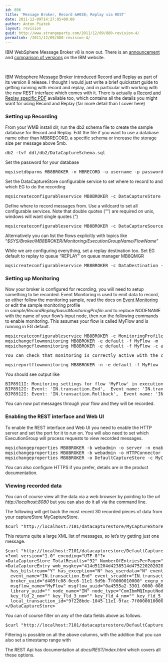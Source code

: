 ```yaml
---
id: 896
title: 'Message Broker, Record &#038; Replay via REST'
date: 2011-12-09T14:27:05+00:00
author: Anton Piatek
layout: revision
guid: http://www.strangeparty.com/2011/12/09/880-revision-4/
permalink: /2011/12/09/880-revision-4/
---
```

IBM WebSphere Message Broker v8 is now out. There is an [announcement](http://www-01.ibm.com/common/ssi/ShowDoc.jsp?docURL=/common/ssi/rep_ca/1/897/ENUS211-391/index.html&lang=en) and [comparison of versions](http://www-01.ibm.com/software/integration/messagebrokerproductline/versions/index.html) on the IBM website.

&nbsp;

IBM Websphere Message Broker introduced Record and Replay as part of its version 8 release. I thought I would just write a brief quickstart guide to getting running with record and replay, and in particular with working with the new REST interface which comes with it. There is actually a [Record and Replay specific PDF](ftp://public.dhe.ibm.com/software/integration/wbibrokers/docs/V8.0/Record_and_replay.pdf) available too, which contains all the details you might want for using Record and Replay (far more detail than I cover here)

### Setting up Recording

From your WMB install dir, run the db2 schema file to create the sample database for Record and Replay. Edit the file if you want to use a database name other than MB8RECORD, a specific schema or increase the storage size per message above 5mb.

<pre>db2 -tvf ddl/db2/DataCaptureSchema.sql</pre>

Set the password for your database

<pre>mqsisetdbparms MB8BROKER -n MBRECORD -u username -p password</pre>

Set the DataCaptureStore configurable service to set where to record to and which EG to do the recording

<pre>mqsicreateconfigurableservice MB8BROKER -c DataCaptureStore -o MyCaptureStore -n "dataSourceName,egForRecord" -v "MBRECORD,default"</pre>

Define where to record messages from. Use a wildcard to set all configurable services. Note that double quotes (&#8220;&#8221;) are required on unix, windows will want single quotes (&#8221;)

<pre>mqsicreateconfigurableservice MB8BROKER -c DataCaptureSource -o MyCaptureSource -n "dataCaptureStore,topic" -v "MyCaptureStore,$SYS/Broker/MB8BROKER/Monitoring/#"</pre>

Alternatively you can list the flows explicitly with topics like &#8220;_$SYS/Broker/MB8BROKER/Monitoring/ExecutionGroupName/FlowName_&#8221;

While we are configuring everything, set a replay destination too. Set EG default to replay to queue &#8220;REPLAY&#8221; on queue manager MB8QMGR

<pre>mqsicreateconfigurableservice MB8BROKER -c DataDestination -o MyDestination -n "egForReplay,endpoint,endpointType" -v "default,wmq:/msg/queue/REPLAY@MB8QMGR,WMQDestination"</pre>

### Setting up Monitoring

Now your broker is configured for recording, you will need to setup something to be recorded. Event Monitoring is used to emit data to record, so either follow the monitoring sample, read the docs on [Event Monitoring](http://publib.boulder.ibm.com/infocenter/wmbhelp/v7r0m0/topic/com.ibm.etools.mft.doc/ac60386_.htm) or edit the sample monitoring profile in _sample/RecordReplay/basicMonitoringProfile.xml_ to replace NODENAME with the name of your flow&#8217;s input node, then run the following commands to enable monitoring. This assumes your flow is called MyFlow and is running in EG default.

<pre>mqsicreateconfigurableservice MB8BROKER -c MonitoringProfiles -o MyProfile -n profileProperties -p sample/RecordReplay/basicMonitoringProfile.xml
mqsichangeflowmonitoring MB8BROKER -e default -f MyFlow -m  MyProfile
mqsichangeflowmonitoring MB8BROKER -e default -f MyFlow -c active</pre>

<pre>You can check that monitoring is correctly active with the command</pre>

<pre>mqsireportflowmonitoring MB8BROKER -n -e default -f MyFlow</pre>

You should see output like

<pre>BIP8911I: Monitoring settings for flow 'MyFlow' in execution group 'default' -  State?: active, ProfileName: 'MyProfile'.
BIP8912I: Event: 'IN.transaction.End',  Event name: 'IN.transaction.End',  Configured?: yes,  State?: enabled.
BIP8912I: Event: 'IN.transaction.Rollback',  Event name: 'IN.transaction.Rollback',  Configured?: yes,  State?: enabled.</pre>

You can now put messages through your flow and they will be recorded.

### Enabling the REST interface and Web UI

To enable the REST interface and Web UI you need to enable the HTTP server and set the port for it to run on. You will also need to set which ExecutionGroup will process requests to view recorded messages.

<pre>mqsichangeproperties MB8BROKER -b webadmin -o server -n enabled -v true
mqsichangeproperties MB8BROKER -b webadmin -o HTTPConnector -n port -v 8080
mqsichangeproperties MB8BROKER -o DefaultCaptureStore -c MyCaptureStore -n egForView -v default</pre>

You can also configure HTTPS if you prefer, details are in the product documentation.

### Viewing recorded data

You can of course view all the data via a web browser by pointing to the url _http://localhost:8080_ but you can also do it all via the command line.

The following will get back the most recent 30 recorded pieces of data from your captureStore MyCaptureStore.

<pre>$curl "http://localhost:7101/datacapturestore/MyCaptureStore/"</pre>

This returns quite a large XML list of messages, so let&#8217;s try getting just one message.

<pre>$curl "http://localhost:7101/datacapturestore/DefaultCaptureStore/?numberOfEntriesPerPage=1"
&lt;?xml version="1.0" encoding="UTF-8"?&gt;
&lt;DataCaptureStore TotalResults="92" NumberOfEntriesPerPage="1" PageNumber="1"&gt;
&lt;DataCaptureEntry wmb_msgkey="414d51204d4238514d475220202020203d1bc14e4d290020:414d51204d4238514d475220202020203d1bc14e1b3a0020"
  has_bitstream="Y" has_exception="N" has_userdata="N" event_type="IN.transaction.End"
  event_name="IN.transaction.End" event_srcaddr="IN.transaction.End" broker_name="MB8BROKER"
  broker_uuid="d405fc08-0ec6-11e1-9d9b-7f0000010000" exgrp_name="default" exgrp_uuid="7fd654a2-3301-0000-0080-d4d9103989f9"
  msgflow_name="MyFlow" msgflow_uuid="0a4555a2-3301-0000-0080-e2ed33c9dfcd" appl_name="" appl_uuid="" library_name=""
  library_uuid="" node_name="IN" node_type="ComIbmMQInputNode" detail="IN" terminal_name="" key_fld_1_nm=""
  key_fld_2_nm="" key_fld_3_nm="" key_fld_4_nm="" key_fld_5_nm="" event_timestamp="2011-11-16 11:25:00.647"
  local_transaction_id="9f228bde-1045-11e1-9fac-7f0000010000-1" parent_transaction_id="" global_transaction_id=""/&gt;
&lt;/DataCaptureStore&gt;</pre>

You can of course filter on any of the data fields above as follows.

<pre>$curl "http://localhost:7101/datacapturestore/DefaultCaptureStore/?numberOfEntriesPerPage=1&has_bitstream=Y"</pre>

Filtering is possible on all the above columns, with the addition that you can also set a timestamp range with

The REST Api has documentation at _docs/REST/index.html_ which covers all these options.

&nbsp;